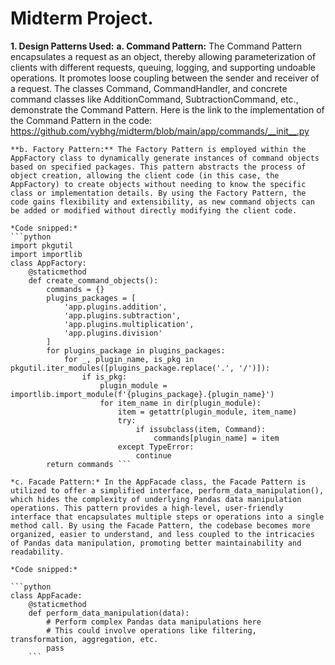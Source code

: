 # **Midterm Project.**

**1. Design Patterns Used:**
**a. Command Pattern:** The Command Pattern encapsulates a request as an object, thereby allowing parameterization of clients with different requests, queuing, logging, and supporting undoable operations. It promotes loose coupling between the sender and receiver of a request. The classes Command, CommandHandler, and concrete command classes like AdditionCommand, SubtractionCommand, etc., demonstrate the Command Pattern.
Here is the link to the implementation of the Command Pattern in the code: https://github.com/vybhg/midterm/blob/main/app/commands/__init__.py
```
**b. Factory Pattern:** The Factory Pattern is employed within the AppFactory class to dynamically generate instances of command objects based on specified packages. This pattern abstracts the process of object creation, allowing the client code (in this case, the AppFactory) to create objects without needing to know the specific class or implementation details. By using the Factory Pattern, the code gains flexibility and extensibility, as new command objects can be added or modified without directly modifying the client code.

*Code snipped:*
```python
import pkgutil
import importlib
class AppFactory:
    @staticmethod
    def create_command_objects():
        commands = {}
        plugins_packages = [
            'app.plugins.addition',
            'app.plugins.subtraction',
            'app.plugins.multiplication',
            'app.plugins.division'
        ]
        for plugins_package in plugins_packages:
            for _, plugin_name, is_pkg in pkgutil.iter_modules([plugins_package.replace('.', '/')]):
                if is_pkg:  
                    plugin_module = importlib.import_module(f'{plugins_package}.{plugin_name}')
                    for item_name in dir(plugin_module):
                        item = getattr(plugin_module, item_name)
                        try:
                            if issubclass(item, Command):  
                                commands[plugin_name] = item
                        except TypeError:
                            continue
        return commands ```

*c. Facade Pattern:* In the AppFacade class, the Facade Pattern is utilized to offer a simplified interface, perform_data_manipulation(), which hides the complexity of underlying Pandas data manipulation operations. This pattern provides a high-level, user-friendly interface that encapsulates multiple steps or operations into a single method call. By using the Facade Pattern, the codebase becomes more organized, easier to understand, and less coupled to the intricacies of Pandas data manipulation, promoting better maintainability and readability.

*Code snipped:*

```python
class AppFacade:
    @staticmethod
    def perform_data_manipulation(data):
        # Perform complex Pandas data manipulations here
        # This could involve operations like filtering, transformation, aggregation, etc.
        pass
    ```
